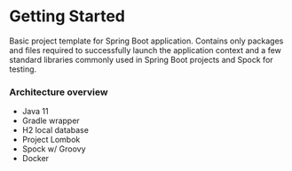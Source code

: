 # Getting Started
Basic project template for Spring Boot application. Contains only packages and files required to successfully launch the
application context and a few standard libraries commonly used in Spring Boot projects and Spock for testing.

### Architecture overview

* Java 11
* Gradle wrapper
* H2 local database
* Project Lombok
* Spock w/ Groovy
* Docker

